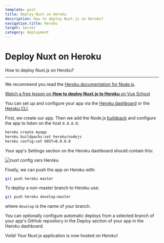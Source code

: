 ```yaml
---
template: post
title: Deploy Nuxt on Heroku
description: How to deploy Nuxt.js on Heroku?
navigation.title: Heroku
target: Server
category: deployment
---
```

# Deploy Nuxt on Heroku

How to deploy Nuxt.js on Heroku?

---

We recommend you read the [Heroku documentation for Node.js](https://devcenter.heroku.com/articles/nodejs-support).

<div class="Promo__Video">
  <a href="https://vueschool.io/lessons/how-to-deploy-nuxtjs-to-heroku?friend=nuxt" target="_blank">
    <p class="Promo__Video__Icon">
      Watch a free lesson on <strong>How to deploy Nuxt.js to Heroku</strong> on Vue School
    </p>
  </a>
</div>

You can set up and configure your app via the [Heroku dashboard](https://devcenter.heroku.com/articles/heroku-dashboard) or the [Heroku CLI](https://devcenter.heroku.com/articles/heroku-cli).

First, we create our app. Then we add the Node.js [buildpack](https://devcenter.heroku.com/articles/buildpacks) and configure the app to listen on the host `0.0.0.0`:

```bash
heroku create myapp
heroku buildpacks:set heroku/nodejs
heroku config:set HOST=0.0.0.0
```

Your app's Settings section on the Heroku dashboard should contain this:

![nuxt config vars Heroku](https://user-images.githubusercontent.com/23453691/116850762-81ea0e00-abf1-11eb-9f70-260721a1d525.png)

Finally, we can push the app on Heroku with:

```bash
git push heroku master
```

To deploy a non-master branch to Heroku use:

```bash
git push heroku develop:master
```

where `develop` is the name of your branch.

You can optionally configure automatic deploys from a selected branch of your app's GitHub repository in the Deploy section of your app in the Heroku dashboard.

Voilà! Your Nuxt.js application is now hosted on Heroku!
